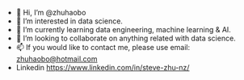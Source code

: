 - 👋 Hi, I’m @zhuhaobo
- 👀 I’m interested in data science.
- 🌱 I’m currently learning data engineering, machine learning & AI.
- 💞️ I’m looking to collaborate on anything related with data science.
- 📫 If you would like to contact me, please use email: zhuhaobo@hotmail.com
- Linkedin https://www.linkedin.com/in/steve-zhu-nz/

<!---
zhuhaobo/zhuhaobo is a ✨ special ✨ repository because its `README.md` (this file) appears on your GitHub profile.
You can click the Preview link to take a look at your changes.
--->
